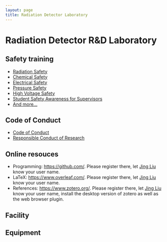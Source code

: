 ```yaml
---
layout: page
title: Radiation Detector Laboratory
---
```


# Radiation Detector R&D Laboratory

## Safety training

- [Radiation Safety](https://drive.google.com/file/d/0B4rDM_WjOh95YTdRVjM0ZG1HR3M/view?usp=sharing)
- [Chemical Safety](https://www-training.llnl.gov/training/hc/HS4240-W/)
- [Electrical Safety](https://www-training.llnl.gov/training/hc/HS5220/index.html)
- [Pressure Safety](https://www-training.llnl.gov/training/hc/HS5030/index.html)
- [High Voltage Safety](https://www-training.llnl.gov/training/hc/HS5230-W/index.html)
- [Student Safety Awareness for Supervisors](https://www-training.llnl.gov/training/hc/HS0075/index.html)
- [And more...](https://www-training.llnl.gov/training/#WBT)

## Code of Conduct

- [Code of Conduct](http://www.china-embassy.org/eng/zmzlljs/t84229.htm)
- [Responsible Conduct of Research](https://www.usd.edu/research/responsible-conduct-of-research)

## Online resouces

- Programming: <https://github.com/>. Please register there, let [Jing Liu](group) know your user name. 
- LaTeX: <https://www.overleaf.com/>. Please register there, let [Jing Liu](group) know your user name.
- References: <https://www.zotero.org/>. Please register there, let [Jing Liu](group) know your user name, install the desktop version of zotero as well as the web browser plugin.

## Facility

## Equipment

